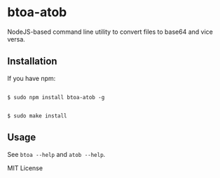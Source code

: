 btoa-atob
=========

NodeJS-based command line utility to convert files to base64 and vice versa.

Installation
------------

If you have npm:

```shell

$ sudo npm install btoa-atob -g

```

```shell

$ sudo make install

```

Usage
-----

See ```btoa --help``` and ```atob --help```.


MIT License
